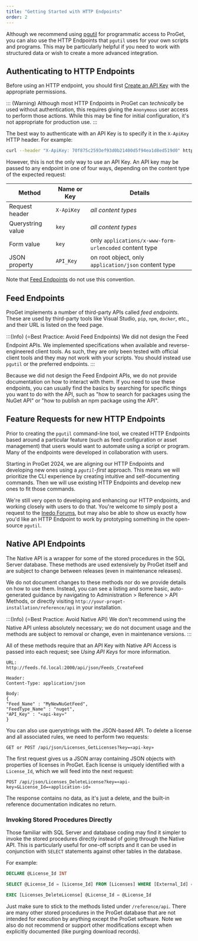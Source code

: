 ```yaml
---
title: "Getting Started with HTTP Endpoints"
order: 2
---
```


Although we recommend using [pgutil](/docs/proget/api/pgutil) for programmatic access to ProGet, you can also use the HTTP Endpoints that `pgutil` uses for your own scripts and programs. This may be particularly helpful if you need to work with structured data or wish to create a more advanced integration.

## Authenticating to HTTP Endpoints

Before using an HTTP endpoint, you should first [Create an API Key](/docs/proget/api/apikeys/proget-api-apikeys-create) with the appropriate permissions.

::: (Warning)
Although most HTTP Endpoints in ProGet can *technically* be used without authentication, this requires giving the `Anonymous` user access to perform those actions. While this may be fine for initial configuration, it's not appropriate for production use.
:::

The best way to authenticate with an API Key is to specify it in the `X-ApiKey` HTTP header. For example:

```bash
curl --header "X-ApiKey: 70f875c2593ef93d0b21400d5f94ea1d8ed519d0" https://proget.corp.local/api/promotions/list?package=Newtonsoft.Json&version=13.0.2
```

However, this is not the only way to use an API Key. An API key may be passed to any endpoint in one of four ways, depending on the content type of the expected request:

| Method | Name or Key | Details |
|----|----|----|
|Request header| `X-ApiKey` | *all content types* |
|Querystring value| `key` | *all content types* |
|Form value| `key` | only `applications/x-www-form-urlencoded` content type |
|JSON property | `API_Key` | on root object, only `application/json` content type |


Note that [Feed Endpoints](#feed-endpoints) do not use this convention. 

## Feed Endpoints

ProGet implements a number of third-party APIs called *feed endpoints*. These are used by third-party tools like Visual Studio, `pip`, `npm`, `docker`, etc., and their URL is listed on the feed page.

:::(Info) (⭐Best Practice: Avoid Feed Endpoints)
We did not design the Feed Endpoint APIs. We implemented specifications when available and reverse-engineered client tools. As such, they are only been tested with official client tools and they may not work with your scripts. You should instead use `pgutil` or the preferred endpoints.
:::

Because we did not design the Feed Endpoint APIs, we do not provide documentation on how to interact with them. If you need to use these endpoints, you can usually find the basics by searching for specific things you want to do with the API, such as "how to search for packages using the NuGet API" or "how to publish an npm package using the API".

## Feature Requests for new HTTP Endpoints

Prior to creating the `pgutil` command-line tool, we created HTTP Endpoints based around a particular feature (such as feed configuration or asset management) that users would want to automate using a script or program. Many of the endpoints were developed in collaboration with users.

Starting in ProGet 2024, we are aligning our HTTP Endpoints and developing new ones using a *`pgutil`-first* approach. This means we will prioritize the CLI experience by creating intuitive and self-documenting commands. Then we will use existing HTTP Endpoints and develop new ones to fit those commands.

We're still very open to developing and enhancing our HTTP endpoints, and working closely with users to do that. You're welcome to simply post a request to the [Inedo Forums](https://forums.inedo.com/), but may also be able to show us exactly how you'd like an HTTP Endpoint to work by prototyping something in the open-source `pgutil`.

##  Native API Endpoints

The Native API is a wrapper for some of the stored procedures in the SQL Server database. These methods are used extensively by ProGet itself and are subject to change between releases (even in maintenance releases).

We do not document changes to these methods nor do we provide details on how to use them. Instead, you can see a listing and some basic, auto-generated guidance by navigating to Administration > Reference > API Methods, or directly visiting `http://your-proget-installation/reference/api` in your installation.
  
:::(Info) (⭐Best Practice: Avoid Native API)
We don't recommend using the Native API unless absolutely necessary; we do not document usage and the methods are subject to removal or change, even in maintenance versions.
:::

All of these methods require that an API Key with Native API Access is passed into each request; see _Using API Keys_ for more information.

```plaintext
URL:
http://feeds.fd.local:2000/api/json/Feeds_CreateFeed

Header:
Content-Type: application/json

Body:
{
"Feed_Name" : "MyNewNuGetFeed",
"FeedType_Name" : "nuget",
"API_Key" : "«api-key»"
}
```

You can also use querystrings with the JSON-based API. To delete a license and all associated rules, we need to perform two requests:

```plaintext
GET or POST /api/json/Licenses_GetLicenses?key=«api-key»
```

The first request gives us a JSON array containing JSON objects with properties of licenses in ProGet. Each license is uniquely identified with a `License_Id`, which we will feed into the next request:

```plaintext
POST /api/json/Licenses_DeleteLicense?key=«api-key»&License_Id=«application-id»
```

The response contains no data, as it's just a delete, and the built-in reference documentation indicates no return.

### Invoking Stored Procedures Directly

Those familiar with SQL Server and database coding may find it simpler to invoke the stored procedures directly instead of going through the Native API. This is particularly useful for one-off scripts and it can be used in conjunction with `SELECT` statements against other tables in the database.

For example:
```sql
DECLARE @License_Id INT

SELECT @License_Id = [License_Id] FROM [Licenses] WHERE [External_Id] = '«MIT, etc.»'

EXEC [Licenses_DeleteLicense] @License_Id = @License_Id
```

Just make sure to stick to the methods listed under `/reference/api`. There are many other stored procedures in the ProGet database that are not intended for execution by anything except the ProGet software. Note we also do not recommend or support other modifications except when explicitly documented (like purging download records).